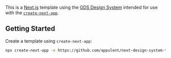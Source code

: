 This is a [Next.js](https://nextjs.org) template using the [GDS Design System](https://design-system.service.gov.uk/) intended for use with the [`create-next-app`](https://nextjs.org/docs/app/api-reference/cli/create-next-app).

## Getting Started

Create a template using `create-next-app`:

```bash
npx create-next-app -e https://github.com/appulent/next-design-system-template
```
